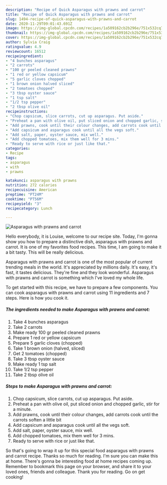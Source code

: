```yaml
---
description: "Recipe of Quick Asparagus with prawns and carrot"
title: "Recipe of Quick Asparagus with prawns and carrot"
slug: 1494-recipe-of-quick-asparagus-with-prawns-and-carrot
date: 2020-11-29T09:01:43.691Z
image: https://img-global.cpcdn.com/recipes/1a509162cb2b296e/751x532cq70/asparagus-with-prawns-and-carrot-recipe-main-photo.jpg
thumbnail: https://img-global.cpcdn.com/recipes/1a509162cb2b296e/751x532cq70/asparagus-with-prawns-and-carrot-recipe-main-photo.jpg
cover: https://img-global.cpcdn.com/recipes/1a509162cb2b296e/751x532cq70/asparagus-with-prawns-and-carrot-recipe-main-photo.jpg
author: Sylvia Craig
ratingvalue: 4.9
reviewcount: 16512
recipeingredient:
- "4 bunches asparagus"
- "2 carrots"
- "100 gr peeled cleaned prawns"
- "1 red or yellow capsicum"
- "5 garlic cloves chopped"
- "1 brown onion halved sliced"
- "2 tomatoes chopped"
- "3 tbsp oyster sauce"
- "1 tsp salt"
- "1/2 tsp pepper"
- "2 tbsp olive oil"
recipeinstructions:
- "Chop capsicum, slice carrots, cut up asparagus. Put aside."
- "Preheat a pan with olive oil, put sliced onion and chopped garlic, stir for a minute."
- "Add prawns, cook until their colour changes, add carrots cook until the carrots soften a little bit"
- "Add capsicum and asparagus cook until all the vegs soft."
- "Add salt, paper, oyster sauce, mix well."
- "Add chopped tomatoes, mix them well for 3 mins."
- "Ready to serve with rice or just like that."
categories:
- Recipe
tags:
- asparagus
- with
- prawns

katakunci: asparagus with prawns 
nutrition: 272 calories
recipecuisine: American
preptime: "PT24M"
cooktime: "PT56M"
recipeyield: "3"
recipecategory: Lunch

---
```



![Asparagus with prawns and carrot](https://img-global.cpcdn.com/recipes/1a509162cb2b296e/751x532cq70/asparagus-with-prawns-and-carrot-recipe-main-photo.jpg)

Hello everybody, it is Louise, welcome to our recipe site. Today, I'm gonna show you how to prepare a distinctive dish, asparagus with prawns and carrot. It is one of my favorites food recipes. This time, I am going to make it a bit tasty. This will be really delicious.

Asparagus with prawns and carrot is one of the most popular of current trending meals in the world. It's appreciated by millions daily. It's easy, it's fast, it tastes delicious. They're fine and they look wonderful. Asparagus with prawns and carrot is something which I've loved my whole life.




To get started with this recipe, we have to prepare a few components. You can cook asparagus with prawns and carrot using 11 ingredients and 7 steps. Here is how you cook it.

<!--inarticleads1-->

##### The ingredients needed to make Asparagus with prawns and carrot:

1. Take 4 bunches asparagus
1. Take 2 carrots
1. Make ready 100 gr peeled cleaned prawns
1. Prepare 1 red or yellow capsicum
1. Prepare 5 garlic cloves (chopped)
1. Take 1 brown onion (halved, sliced)
1. Get 2 tomatoes (chopped)
1. Take 3 tbsp oyster sauce
1. Make ready 1 tsp salt
1. Take 1/2 tsp pepper
1. Take 2 tbsp olive oil




<!--inarticleads2-->

##### Steps to make Asparagus with prawns and carrot:

1. Chop capsicum, slice carrots, cut up asparagus. Put aside.
1. Preheat a pan with olive oil, put sliced onion and chopped garlic, stir for a minute.
1. Add prawns, cook until their colour changes, add carrots cook until the carrots soften a little bit
1. Add capsicum and asparagus cook until all the vegs soft.
1. Add salt, paper, oyster sauce, mix well.
1. Add chopped tomatoes, mix them well for 3 mins.
1. Ready to serve with rice or just like that.




So that's going to wrap it up for this special food asparagus with prawns and carrot recipe. Thanks so much for reading. I'm sure you can make this at home. There's gonna be interesting food at home recipes coming up. Remember to bookmark this page on your browser, and share it to your loved ones, friends and colleague. Thank you for reading. Go on get cooking!
